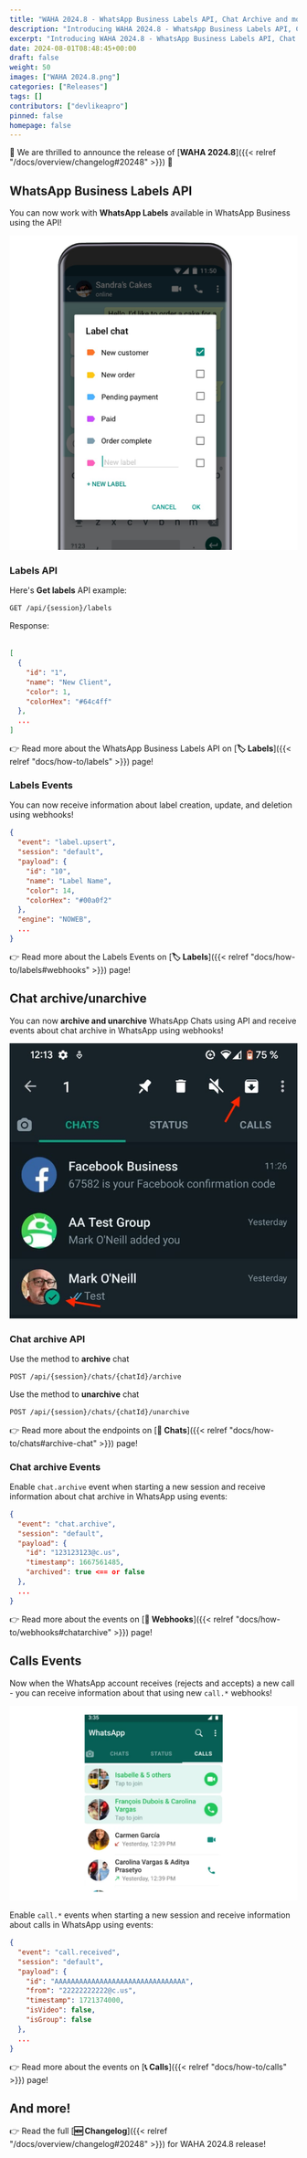 ```yaml
---
title: "WAHA 2024.8 - WhatsApp Business Labels API, Chat Archive and more!"
description: "Introducing WAHA 2024.8 - WhatsApp Business Labels API, Chat Archive and more!"
excerpt: "Introducing WAHA 2024.8 - WhatsApp Business Labels API, Chat Archive and more!"
date: 2024-08-01T08:48:45+00:00
draft: false
weight: 50
images: ["WAHA 2024.8.png"]
categories: ["Releases"]
tags: []
contributors: ["devlikeapro"]
pinned: false
homepage: false
---
```


🎉 We are thrilled to announce the release of [**WAHA 2024.8**]({{< relref "/docs/overview/changelog#20248" >}}) 🎉 


## WhatsApp Business Labels API
You can now work with **WhatsApp Labels** available in WhatsApp Business using the API!

![](whatsapp-labels.png)

### Labels API

Here's **Get labels** API example:

```bash
GET /api/{session}/labels
```

Response:

```json

[
  {
    "id": "1",
    "name": "New Client",
    "color": 1,
    "colorHex": "#64c4ff"
  },
  ...
]
```

👉 Read more about the WhatsApp Business Labels API on [**🏷️ Labels**]({{< relref "docs/how-to/labels" >}}) page!

### Labels Events
You can now receive information about label creation, update, and deletion using webhooks!

```json
{
  "event": "label.upsert",
  "session": "default",
  "payload": {
    "id": "10",
    "name": "Label Name",
    "color": 14,
    "colorHex": "#00a0f2"
  },
  "engine": "NOWEB",
  ...
}

```
👉 Read more about the Labels Events on [**🏷️ Labels**]({{< relref "docs/how-to/labels#webhooks" >}}) page!

## Chat archive/unarchive
You can now **archive and unarchive** WhatsApp Chats using API and 
receive events about chat archive in WhatsApp using webhooks!

![](whatsapp-archive.jpeg)
### Chat archive API

Use the method to **archive** chat
```bash
POST /api/{session}/chats/{chatId}/archive
```

Use the method to **unarchive** chat

```bash
POST /api/{session}/chats/{chatId}/unarchive
```


👉 Read more about the endpoints on [**💬 Chats**]({{< relref "docs/how-to/chats#archive-chat" >}}) page!

### Chat archive Events
Enable `chat.archive` event when starting a new session 
and receive information about chat archive in WhatsApp using events:

```json
{
  "event": "chat.archive",
  "session": "default",
  "payload": {
    "id": "123123123@c.us",
    "timestamp": 1667561485,
    "archived": true <== or false
  },
  ...
}
```

👉 Read more about the events on [**🔄 Webhooks**]({{< relref "docs/how-to/webhooks#chatarchive" >}}) page!


## Calls Events
Now when the WhatsApp account receives (rejects and accepts) a new call - you can receive information about 
that using new `call.*` webhooks!

![](whatsapp-phone-call.png)

Enable `call.*` events when starting a new session
and receive information about calls in WhatsApp using events:

```json
{
  "event": "call.received",
  "session": "default",
  "payload": {
    "id": "AAAAAAAAAAAAAAAAAAAAAAAAAAAAAAAA",
    "from": "22222222222@c.us",
    "timestamp": 1721374000,
    "isVideo": false,
    "isGroup": false
  },
  ...
}
```

👉 Read more about the events on [**📞 Calls**]({{< relref "docs/how-to/calls" >}}) page!

## And more!

👉 Read the full [**🆕 Changelog**]({{< relref "/docs/overview/changelog#20248" >}}) for WAHA 2024.8 release!
